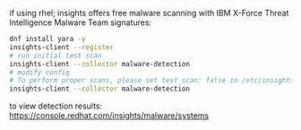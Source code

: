 if using rhel; insights offers free malware scanning with IBM X-Force Threat Intelligence Malware Team signatures:
```sh
dnf install yara -y
insights-client --register
# run initial test scan
insights-client --collector malware-detection
# modify config
# To perform proper scans, please set test_scan: false in /etc/insights-client/malware-detection-config.yml
insights-client --collector malware-detection
```
to view detection results:   https://console.redhat.com/insights/malware/systems
